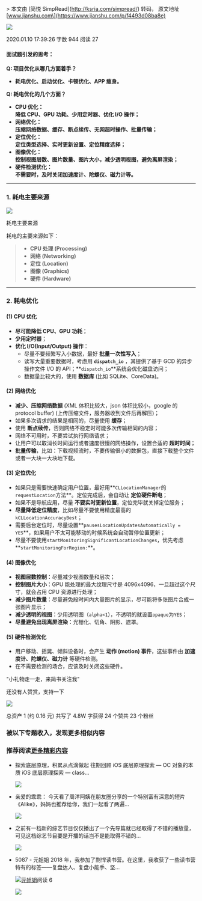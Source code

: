 \> 本文由 \[简悦 SimpRead\](http://ksria.com/simpread/) 转码， 原文地址 \[www.jianshu.com\](https://www.jianshu.com/p/f4493d08ba8e)

[![](https://upload.jianshu.io/users/upload_avatars/1319505/9754fac0eb59?imageMogr2/auto-orient/strip|imageView2/1/w/96/h/96/format/webp)](https://www.jianshu.com/u/40dce98b3416)

2020.01.10 17:39:26 字数 944 阅读 27

#### 面试题引发的思考：

**Q: 项目优化从哪几方面着手？**

*   **耗电优化、启动优化、卡顿优化、APP 瘦身。**

**Q: 耗电优化的几个方面？**

*   **CPU 优化：**  
    **降低 CPU、GPU 功耗、少用定时器、优化 I/O 操作；**
*   **网络优化：**  
    **压缩网络数据、缓存、断点续传、无网超时操作、批量传输；**
*   **定位优化：**  
    **定位类型选择、实时更新设置、定位精度选择；**
*   **图像优化：**  
    **控制视图层数、图片数量、图片大小，减少透明视图，避免离屏渲染；**
*   **硬件检测优化：**  
    **不需要时，及时关闭加速度计、陀螺仪、磁力计等。**

* * *

### 1\. 耗电主要来源

![](http://upload-images.jianshu.io/upload_images/1319505-ab7e1747ce26023e.png)

耗电主要来源

耗电的主要来源如下：

> *   **CPU 处理 (Processing)**
> *   **网络 (Networking)**
> *   **定位 (Location)**
> *   **图像 (Graphics)**
> *   **硬件 (Hardware)**

* * *

### 2\. 耗电优化

#### (1) CPU 优化

*   **尽可能降低 CPU、GPU 功耗**；
*   **少用定时器**；
*   **优化 I/O(Input/Output) 操作**：
    *   尽量不要频繁写入小数据，最好 **批量一次性写入**；
    *   读写大量重要数据时，考虑用 **`dispatch_io`** ，其提供了基于 GCD 的异步操作文件 I/O 的 API；**`dispatch_io`**系统会优化磁盘访问；
    *   数据量比较大的，使用 **数据库** (比如 SQLite、CoreData)。

#### (2) 网络优化

*   **减少、压缩网络数据** (XML 体积比较大，json 体积比较小，google 的 protocol buffer) (上传压缩文件，服务器收到文件后再解压)；
*   如果多次请求的结果是相同的，尽量使用 **缓存**；
*   使用 **断点续传**，否则网络不稳定时可能多次传输相同的内容；
*   网络不可用时，不要尝试执行网络请求；
*   让用户可以取消长时间运行或者速度很慢的网络操作，设置合适的 **超时时间**；
*   **批量传输**，比如：下载视频流时，不要传输很小的数据包，直接下载整个文件或者一大块一大块地下载。

#### (3) 定位优化

*   如果只是需要快速确定用户位置，最好用**`CLLocationManager`的`requestLocation`方法**。定位完成后，会自动让 **定位硬件断电**；
*   如果不是导航应用，尽量 **不要实时更新位置**，定位完毕就关掉定位服务；
*   **尽量降低定位精度**，比如尽量不要使用精度最高的`kCLLocationAccuracyBest`；
*   需要后台定位时，尽量设置**`pausesLocationUpdatesAutomatically = YES`**，如果用户不太可能移动的时候系统会自动暂停位置更新；
*   尽量不要使用`startMonitoringSignificantLocationChanges`，优先考虑**`startMonitoringForRegion:`**。

#### (4) 图像优化

*   **视图层数控制**：尽量减少视图数量和层次；
*   **控制图片大小**：GPU 能处理的最大纹理尺寸是 4096x4096，一旦超过这个尺寸，就会占用 CPU 资源进行处理；
*   **减少图片数量**：尽量避免段时间内大量图片的显示，尽可能将多张图片合成一张图片显示；
*   **减少透明的视图**：少用透明图（`alpha<1`），不透明的就设置`opaque`为`YES`；
*   **尽量避免出现离屏渲染**：光栅化、切角、阴影、遮罩。

#### (5) 硬件检测优化

*   用户移动、摇晃、倾斜设备时，会产生 **动作 (motion) 事件**，这些事件由 **加速度计、陀螺仪、磁力计** 等硬件检测。
*   在不需要检测的场合，应该及时关闭这些硬件。

"小礼物走一走，来简书关注我"

还没有人赞赏，支持一下

[![](https://upload.jianshu.io/users/upload_avatars/1319505/9754fac0eb59?imageMogr2/auto-orient/strip|imageView2/1/w/100/h/100/format/webp)](https://www.jianshu.com/u/40dce98b3416)

总资产 1 (约 0.16 元) 共写了 4.8W 字获得 24 个赞共 23 个粉丝

### 被以下专题收入，发现更多相似内容

### 推荐阅读[更多精彩内容](https://www.jianshu.com/)

*   探索底层原理，积累从点滴做起 往期回顾 iOS 底层原理探索 — OC 对象的本质 iOS 底层原理探索 — class...
    
    [![](https://upload-images.jianshu.io/upload_images/1760191-9747305ab3b475d4.png?imageMogr2/auto-orient/strip|imageView2/1/w/300/h/240/format/webp)](https://www.jianshu.com/p/824930a58c1a)
*   亲爱的乖乖： 今天看了周洋阿姨在朋友圈分享的一个特别富有深意的短片《Alike》，妈妈也推荐给你，我们一起看了两遍...
    
    [![](https://upload-images.jianshu.io/upload_images/1316344-84e05cb50681e731.jpg?imageMogr2/auto-orient/strip|imageView2/1/w/300/h/240/format/webp)](https://www.jianshu.com/p/4c3e4e186488)
*   之前有一档新的综艺节目仅仅播出了一个先导篇就已经取得了不错的播放量，可见这档综艺节目要是开播的话岂不是能取得不错的...
    
    [![](https://upload-images.jianshu.io/upload_images/13389957-c376c0b575ab1adb.jpg?imageMogr2/auto-orient/strip|imageView2/1/w/300/h/240/format/webp)](https://www.jianshu.com/p/7891c17806fe)
*   5087 - 元姐姐 2018 年，我参加了剽悍读书营。在这里，我收获了一些读书营特有的标签——复盘达人、复盘小能手、坚...
    
    [![](https://upload.jianshu.io/users/upload_avatars/10622584/8d54892e-0e9c-4a1e-8295-45d4a6140e08?imageMogr2/auto-orient/strip|imageView2/1/w/48/h/48/format/webp)元姐姐](https://www.jianshu.com/u/d102c77c5cb7)阅读 6
    
    [![](https://upload-images.jianshu.io/upload_images/9682207-232529822eaa2a73.jpg?imageMogr2/auto-orient/strip|imageView2/1/w/300/h/240/format/webp)](https://www.jianshu.com/p/676fa508e8f8)